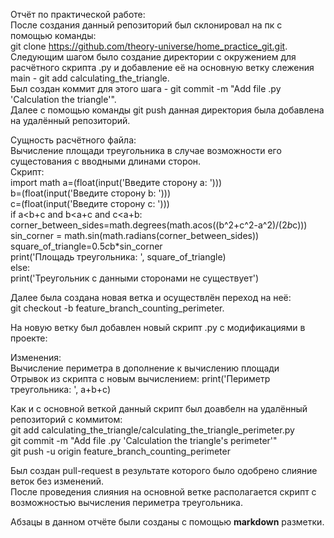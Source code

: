 Отчёт по практической работе:  
После создания данный репозиторий был склонировал на пк с помощью команды:  
git clone https://github.com/theory-universe/home_practice_git.git.  
Следующим шагом было создание директории с окружением для расчётного скрипта .py и добавление её на основную ветку слежения main - git add calculating_the_triangle.  
Был создан коммит для этого шага - git commit -m "Add file .py 'Calculation the triangle'".   
Далее с помощью команды git push данная директория была добавлена на удалённый репозиторий.    

Сущность расчётного файла:  
  Вычисление площади треугольника в случае возможности его сущестования с вводными длинами сторон.  
Скрипт:  
import math
a=(float(input('Введите сторону a: ')))  
b=(float(input('Введите сторону b: ')))  
c=(float(input('Введите сторону c: ')))  
if a<b+c and b<a+c and c<a+b:  
  corner_between_sides=math.degrees(math.acos((b^2+c^2-a^2)/(2*b*c)))  
  sin_corner = math.sin(math.radians(corner_between_sides))  
  square_of_triangle=0.5*c*b*sin_corner  
  print('Площадь треугольника: ', square_of_triangle)  
else:  
  print('Треугольник с данными сторонами не существует')  

Далее была создана новая ветка и осуществлён переход на неё:  
git checkout -b feature_branch_counting_perimeter.  

На новую ветку был добавлен новый скрипт .py с модификациями в проекте:  

Изменения:  
  Вычисление периметра в дополнение к вычислению площади  
  Отрывок из скрипта с новым вычислением: print('Периметр треугольника: ', a+b+c)  

Как и с основной веткой данный скрипт был доавбелн на удалённый репозиторий с коммитом:  
git add calculating_the_triangle/calculating_the_triangle_perimeter.py  
git commit -m "Add file .py 'Calculation the triangle's perimeter'"  
git push -u origin feature_branch_counting_perimeter  

Был создан pull-request в результате которого было одобрено слияние веток без изменений.  
После проведения слияния на основной ветке располагается скрипт с возможностью вычисления периметра треугольника.

Абзацы в данном отчёте были созданы с помощью **markdown** разметки.


